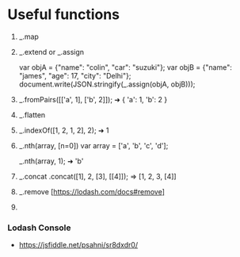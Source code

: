 # Useful functions

1. _.map

2. _.extend or _.assign

    var objA = {"name": "colin", "car": "suzuki"};
    var objB = {"name": "james", "age": 17, "city": "Delhi"};
    document.write(JSON.stringify(_.assign(objA, objB)));

3. _.fromPairs([['a', 1], ['b', 2]]);
   ➜ { 'a': 1, 'b': 2 }

4. _.flatten

5. _.indexOf([1, 2, 1, 2], 2);
   ➜ 1

6. _.nth(array, [n=0])
     var array = ['a', 'b', 'c', 'd'];

    _.nth(array, 1);
    ➜ 'b'

7. _.concat
   .concat([1], 2, [3], [[4]]);  => [1, 2, 3, [4]]

8. _.remove [https://lodash.com/docs#remove]


9. 

### Lodash Console
* https://jsfiddle.net/psahni/sr8dxdr0/
